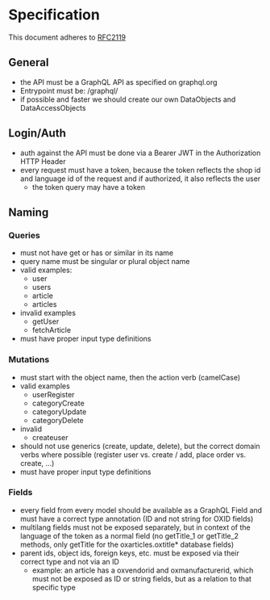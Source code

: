 # Specification

This document adheres to [RFC2119](https://www.ietf.org/rfc/rfc2119.txt)

## General

- the API must be a GraphQL API as specified on graphql.org
- Entrypoint must be: /graphql/
- if possible and faster we should create our own DataObjects and DataAccessObjects

## Login/Auth

- auth against the API must be done via a Bearer JWT in the Authorization HTTP Header
- every request must have a token, because the token reflects the shop id and language id of the request and if authorized, it also reflects the user
  - the token query may have a token

## Naming

### Queries

- must not have get or has or similar in its name
- query name must be singular or plural object name
- valid examples:
  - user
  - users
  - article
  - articles
- invalid examples
  - getUser
  - fetchArticle
- must have proper input type definitions

### Mutations

- must start with the object name, then the action verb (camelCase)
- valid examples
  - userRegister
  - categoryCreate
  - categoryUpdate
  - categoryDelete
- invalid
  - createuser
- should not use generics (create, update, delete), but the correct domain verbs where possible (register user vs. create / add, place order vs. create, ...)
- must have proper input type definitions

### Fields
- every field from every model should be available as a GraphQL Field and must have a correct type annotation (ID and not string for OXID fields)
- multilang fields must not be exposed separately, but in context of the language of the token as a normal field (no getTitle\_1 or getTitle\_2 methods, only getTitle for the oxarticles.oxtitle\* database fields)
- parent ids, object ids, foreign keys, etc. must be exposed via their correct type and not via an ID
  - example: an article has a oxvendorid and oxmanufacturerid, which must not be exposed as ID or string fields, but as a relation to that specific type
